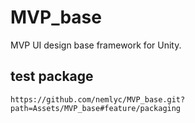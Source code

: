 # MVP_base
MVP UI design base framework for Unity.

## test package

`https://github.com/nemlyc/MVP_base.git?path=Assets/MVP_base#feature/packaging`